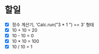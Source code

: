 # 할일
- [x] 정수 계산기, 'Calc.run("3 * 1 ") == 3' 형태
- [x] 10 + 10 = 20
- [x] 10 - 10 = 0
- [x] 10 * 10 = 100
- [x] 10 / 10 = 1